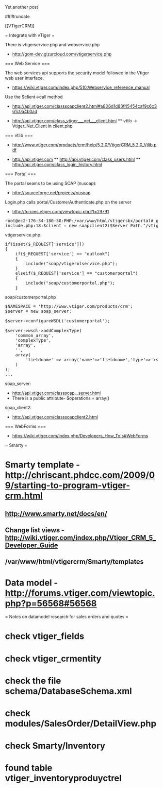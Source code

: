 Yet another post

[meta:author]: <> (Jonas Colmsjo)
[meta:title]: <> (Vtiger-development.md)
[meta:date]: <> (2012-01-01)
[meta:nested:key]: <> (Metadata value)

##!!truncate


[[VTigerCRM]]



= Integrate with vTiger =

There is vtigerservice.php and webservice.php
* http://gom-dev.gizurcloud.com/vtigerservice.php

=== Web Service ===

The web services api supports the security model followed in the Vtiger web user interface.
* https://wiki.vtiger.com/index.php/510:Webservice_reference_manual

Use the $client->call method

* http://api.vtiger.com/classsoapclient2.html#a806d1d83f45454caf9c6c361c0a4b0ad

* http://api.vtiger.com/class_vtiger___net___client.html
** vtlib -> Vtiger_Net_Client in client.php


=== vtlib ===

* http://www.vtiger.com/products/crm/help/5.2.0/VtigerCRM_5.2.0_Vtlib.pdf

* http://api.vtiger.com
** http://api.vtiger.com/class_users.html
** http://api.vtiger.com/class_login_history.html


=== Portal ===

The portal seams to be using SOAP (nusoap):
* http://sourceforge.net/projects/nusoap

Login.php calls portal/CustomerAuthenticate.php on the server
* http://forums.vtiger.com/viewtopic.php?t=29791


<pre>
root@ec2-176-34-180-30:PHP:/var/www/html/vtigersbx/portal# grep -n "\$client \=" *
include.php:18:$client = new soapclient2($Server_Path."/vtigerservice.php?service=customerportal", false, $proxy_host, $proxy_port, $proxy_username, $proxy_password);
</pre>


vtigerservice.php:
<pre>
if(isset($_REQUEST['service']))
{
	if($_REQUEST['service'] == "outlook")
	{
		include("soap/vtigerolservice.php");
	}
	elseif($_REQUEST['service'] == "customerportal")
	{
		include("soap/customerportal.php");
	}
</pre>


soap/customerportal.php
<pre>
$NAMESPACE = 'http://www.vtiger.com/products/crm';
$server = new soap_server;

$server->configureWSDL('customerportal');

$server->wsdl->addComplexType(
	'common_array',
	'complexType',
	'array',
	'',
	array(
		'fieldname' => array('name'=>'fieldname','type'=>'xsd:string'),
	)
);
...
</pre>



soap_server:
* http://api.vtiger.com/classsoap__server.html
* There is a public attribute-  $operations = array()

soap_client2:
* http://api.vtiger.com/classsoapclient2.html


=== WebForms ===

* https://wiki.vtiger.com/index.php/Developers_How_To's#WebForms



= Smarty =

# Smarty template - http://chriscant.phdcc.com/2009/09/starting-to-program-vtiger-crm.html
## http://www.smarty.net/docs/en/
## Change list views - http://wiki.vtiger.com/index.php/Vtiger_CRM_5_Developer_Guide
## /var/www/html/vtigercrm/Smarty/templates
# Data model - http://forums.vtiger.com/viewtopic.php?p=56568#56568


= Notes on datamodel research for sales orders and quotes =

# check vtiger_fields
# check vtiger_crmentity
# check the file schema/DatabaseSchema.xml
# check modules/SalesOrder/DetailView.php
# check Smarty/Inventory
# found table vtiger_inventoryproduyctrel
